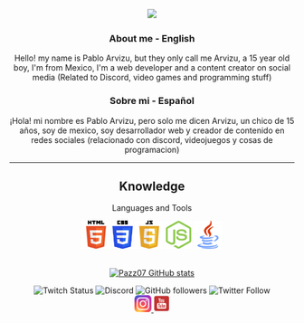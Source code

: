 <!--
**Pazz07/Pazz07** is a ✨ _special_ ✨ repository because its `README.md` (this file) appears on your GitHub profile.
-->

<div align="center">
<p align="justify/left/right/center">
<img src="https://github.com/Pazz07/Pazz07/blob/main/gifs/%40Pazz07.gif">

### About me - English

Hello! my name is Pablo Arvizu, but they only call me Arvizu, a 15 year old boy, I'm from Mexico, I'm a web developer and a content creator on social media (Related to Discord, video games and programming stuff)

### Sobre mi - Español

¡Hola! mi nombre es Pablo Arvizu, pero solo me dicen Arvizu, un chico de 15 años, soy de mexico, soy desarrollador web y creador de contenido en redes sociales (relacionado con discord, videojuegos y cosas de programacion)

---

<h2 align="center">Knowledge</h2>
<p align="center">Languages and Tools</p>

<div align="center">
<img src='https://github.com/Pazz07/Pazz07/blob/main/img/Image_Logo_Html.png' height='50px'>
<img src='https://github.com/Pazz07/Pazz07/blob/main/img/Image_Logo_Css.png' height='50px'>
<img src='https://github.com/Pazz07/Pazz07/blob/main/img/JavaScript_logo.png' height='50px'>
<img src='https://github.com/Pazz07/Pazz07/blob/main/img/Image_Logo_NodeJs.png' height='50px'>
<img src='https://github.com/Pazz07/Pazz07/blob/main/img/Image_Logo_Java.png' height='50px'>
</div>
</br>

[![Pazz07 GitHub stats](https://github-readme-stats.vercel.app/api?username=Pazz07)](https://github.com/anuraghazra/github-readme-stats)

<div align="center">
<p align="justify/left/right/center">
<a href="https://www.twitch.tv/lordpablo_xd"style="text-decoration: none">
<img alt="Twitch Status" src="https://img.shields.io/twitch/status/lordpablo_xd?style=social">
</a>
<a href="https://discord.gg/cvNjaGuqCF" style="text-decoration: none">
<img alt="Discord" src="https://img.shields.io/discord/968577929418264596?logo=discord&style=social">
</a>
<a href="https://github.com/Pazz07"style="text-decoration: none">
<img alt="GitHub followers" src="https://img.shields.io/github/followers/Pazz07?style=social">
</a>
<a href="https://twitter.com/intent/follow?screen_name=pabloar45025091"style="text-decoration: none">
<img alt="Twitter Follow" src="https://img.shields.io/twitter/follow/pabloar45025091?style=social">
</a>
</br>
<a href="https://www.instagram.com/lordpablo_xd/">
<img src="https://github.com/Pazz07/Pazz07/blob/main/img/Image_Logo_Instagram.png" height='30px'>
</a>
<a href="https://www.youtube.com/channel/UCOCGuDADwciaJfnCxWoYGHA?view_as=subscriber">
<img src="https://github.com/Pazz07/Pazz07/blob/main/img/Image_Logo_YouTube.png" height='30px'>
</a>
</br>
</p>
</div>
